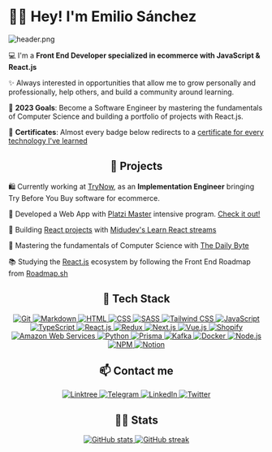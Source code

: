 # ✌🏼 Hey! I'm Emilio Sánchez

![header.png](https://user-images.githubusercontent.com/64607766/162589391-29dd28c8-9e24-4099-a9e8-63db27d5bc2a.png)

💻 I'm a **Front End Developer specialized in ecommerce with JavaScript & React.js**

✨ Always interested in opportunities that allow me to grow personally and professionally, help others, and build a community around learning.

🏁 **2023 Goals**: Become a Software Engineer by mastering the fundamentals of Computer Science and building a portfolio of projects with React.js.

🥇 **Certificates**: Almost every badge below redirects to a [certificate for every technology I've learned](https://platzi.com/p/emlez/)

<h2 align=center>🚀 Projects</h2>

🛍 Currently working at [TryNow](https://www.trynow.io/), as an **Implementation Engineer** bringing Try Before You Buy software for ecommerce.

💚 Developed a Web App with [Platzi Master](https://github.com/Platzi-Master-C8) intensive program. [Check it out!](https://salaries.get-hired.work/)

🧰 Building [React projects](https://github.com/emlez/react-projects) with [Midudev's Learn React streams](https://www.twitch.tv/midudev)

👾 Mastering the fundamentals of Computer Science with [The Daily Byte](https://github.com/emlez/daily-byte)

📚 Studying the [React.js]() ecosystem by following the Front End Roadmap from [Roadmap.sh](https://roadmap.sh/frontend)

<div align="center">
<h2>👾 Tech Stack</h2>

  <a href="https://platzi.com/p/emlez/curso/1557-git-github/diploma/detalle/">
    <img src="https://img.shields.io/badge/Git-F05032?style=for-the-badge&logo=git&logoColor=white" alt="Git" />
  </a>
  <a href="https://platzi.com/p/emlez/curso/1050-programacion-basica/diploma/detalle/">
    <img src="https://img.shields.io/badge/Markdown-000000?style=for-the-badge&logo=markdown&logoColor=white" alt="Markdown" />
  </a>
  <a href="https://platzi.com/p/emlez/curso/2008-html-css/diploma/detalle/">
    <img src="https://img.shields.io/badge/HTML5-E34F26?style=for-the-badge&logo=html5&logoColor=white" alt="HTML" />
  </a>
  <a href="https://platzi.com/p/emlez/curso/1640-frontend-developer-2019/diploma/detalle/">
    <img src="https://img.shields.io/badge/CSS3-1572B6?style=for-the-badge&logo=css3&logoColor=white" alt="CSS" />
  </a>
  <a href="https://platzi.com/p/emlez/curso/1758-html-practico/diploma/detalle/">
    <img src="https://img.shields.io/badge/Sass-CC6699?style=for-the-badge&logo=sass&logoColor=white" alt="SASS" />
  </a>
  <a href="#">
    <img src="https://img.shields.io/badge/Tailwind_CSS-38B2AC?style=for-the-badge&logo=tailwind-css&logoColor=white" alt="Tailwind CSS" />
  </a>
  <a href="https://platzi.com/p/emlez/curso/2503-jschallenge-fase1/diploma/detalle/">
    <img src="https://img.shields.io/badge/JavaScript-323330?style=for-the-badge&logo=javascript&logoColor=F7DF1E" alt="JavaScript" />
  </a>
  <a href="#">
    <img src="https://img.shields.io/badge/TypeScript-007ACC?style=for-the-badge&logo=typescript&logoColor=white" alt="TypeScript" />
  </a>
  <a href="#">
    <img src="https://img.shields.io/badge/React-20232A?style=for-the-badge&logo=react&logoColor=61DAFB" alt="React.js" />
  </a>
  <a href="#">
    <img src="https://img.shields.io/badge/Redux-593D88?style=for-the-badge&logo=redux&logoColor=whiteB" alt="Redux" />
  </a>
  <a href="#">
    <img src="https://img.shields.io/badge/next.js-000000?style=for-the-badge&logo=nextdotjs&logoColor=white" alt="Next.js" />
  </a>
  <a href="#">
    <img src="https://img.shields.io/badge/Vue.js-35495E?style=for-the-badge&logo=vuedotjs&logoColor=4FC08D" alt="Vue.js" />
  </a>
  <a href="#">
    <img src="https://img.shields.io/badge/shopify-8DB543?style=for-the-badge&logo=Shopify&logoColor=white" alt="Shopify" />
  </a>
  <a href="#">
    <img src="https://img.shields.io/badge/Amazon_AWS-FF9900?style=for-the-badge&logo=amazonaws&logoColor=white" alt="Amazon Web Services" />
  </a>
  <a href="#">
    <img src="https://img.shields.io/badge/Python-FFD43B?style=for-the-badge&logo=python&logoColor=blue" alt="Python" />
  </a>
  <a href="#">
    <img src="https://img.shields.io/badge/Prisma-3982CE?style=for-the-badge&logo=Prisma&logoColor=white" alt="Prisma" />
  </a>
  <a href="#">
    <img src="https://img.shields.io/badge/Apache_Kafka-231F20?style=for-the-badge&logo=apache-kafka&logoColor=white" alt="Kafka" />
  </a>
  <a href="#">
    <img src="https://img.shields.io/badge/Docker-2CA5E0?style=for-the-badge&logo=docker&logoColor=white" alt="Docker" />
  </a>
  <a href="https://platzi.com/p/emlez/curso/2610-jschallenge-fase2/diploma/detalle/">
    <img src="https://img.shields.io/badge/Node.js-339933?style=for-the-badge&logo=nodedotjs&logoColor=white" alt="Node.js" />
  </a>
  <a href="https://platzi.com/p/emlez/curso/1763-npm/diploma/detalle/">
    <img src="https://img.shields.io/badge/npm-CB3837?style=for-the-badge&logo=npm&logoColor=white" alt="NPM" />
  </a>
  <a href="https://platzi.com/p/emlez/curso/2226-notion/diploma/detalle/">
    <img src="https://img.shields.io/badge/Notion-000000?style=for-the-badge&logo=notion&logoColor=white" alt="Notion" />
  </a>
</div>

<div align="center">
<h2>📫 Contact me</h2>
  <a href="https://linktr.ee/emlezdev/">
    <img src="https://img.shields.io/badge/linktree-39E09B?style=for-the-badge&logo=linktree&logoColor=white" alt="Linktree" />
  </a>
  <a href="https://t.me/emlezdev/">
    <img src="https://img.shields.io/badge/Telegram-2CA5E0?style=for-the-badge&logo=telegram&logoColor=white" alt="Telegram" />
  </a>
  <a href="https://www.linkedin.com/in/emlez/">
    <img src="https://img.shields.io/badge/LinkedIn-0077B5?style=for-the-badge&logo=linkedin&logoColor=white" alt="LinkedIn" />
  </a>
  <a href="https://twitter.com/emlezdev/">
    <img src="https://img.shields.io/badge/Twitter-1DA1F2?style=for-the-badge&logo=twitter&logoColor=white" alt="Twitter" />
  </a>
</div>

<div align="center">
  <h2>🐙🐱 Stats</h2>
  <a href="https://github.com/emlez?tab=repositories">
    <img src="https://github-readme-stats.vercel.app/api?username=emlez&hide=issues&show_icons=true&custom_title=emlez GitHub Stats&title_color=94d2da&text_color=e1dff5&icon_color=fdbf72&bg_color=1e1b34" alt="GitHub stats" />
    <img src="https://github-readme-streak-stats.herokuapp.com?user=emlez&theme=shades-of-purple&date_format=M%20j%5B%2C%20Y%5D&background=1E1B34&stroke=94D2DA&currStreakNum=F49698&ring=94D2DA&fire=F49698&border=CAA7EA&sideNums=E1DFF5&sideLabels=FDBF72&currStreakLabel=FDBF72&dates=CAA7EA" alt="GitHub streak" />
  </a>
</div>
